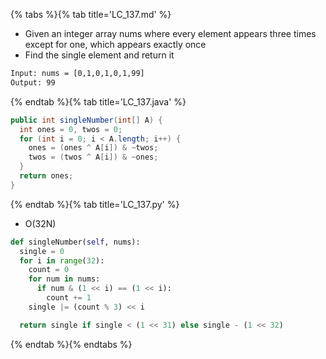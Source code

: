 {% tabs %}{% tab title='LC_137.md' %}

* Given an integer array nums where every element appears three times except for one, which appears exactly once
* Find the single element and return it

```txt
Input: nums = [0,1,0,1,0,1,99]
Output: 99
```

{% endtab %}{% tab title='LC_137.java' %}

```java
public int singleNumber(int[] A) {
  int ones = 0, twos = 0;
  for (int i = 0; i < A.length; i++) {
    ones = (ones ^ A[i]) & ~twos;
    twos = (twos ^ A[i]) & ~ones;
  }
  return ones;
}
```

{% endtab %}{% tab title='LC_137.py' %}

* O(32N)

```py
def singleNumber(self, nums):
  single = 0
  for i in range(32):
    count = 0
    for num in nums:
      if num & (1 << i) == (1 << i):
        count += 1
    single |= (count % 3) << i

  return single if single < (1 << 31) else single - (1 << 32)
```

{% endtab %}{% endtabs %}

